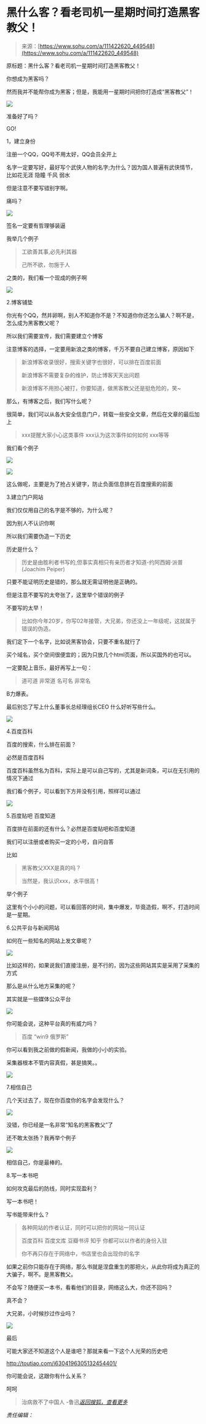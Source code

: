 <!--yml
category: 娱乐
date: 2022-11-04 11:28:52
-->

# 黑什么客？看老司机一星期时间打造黑客教父！

> 来源：[https://www.sohu.com/a/111422620_449548](https://www.sohu.com/a/111422620_449548)

<article class="article" id="mp-editor">

原标题：黑什么客？看老司机一星期时间打造黑客教父！

你想成为黑客吗？

然而我并不能帮你成为黑客；但是，我能用一星期时间把你打造成“黑客教父”！

![](img/2550b2a70ba1d0c52a34b77a0eeebe58.png)

准备好了吗？

GO!

1，建立身份

注册一个QQ，QQ号不用太好，QQ会员全开上

名字一定要写好，最好写个武侠人物的名字;为什么？因为国人普遍有武侠情节，比如花无涯 隐瞳 千风 弱水

但是注意不要写错别字啊。

痛吗？

![](img/9491ac6c5206aaafb1f61d4e48745685.png)

签名一定要有哲理够装逼

我举几个例子

> 工欲善其事,必先利其器
> 
> 己所不欲，勿施于人

之类的，我们看一个现成的例子啊

![](img/b742d5f772a0345a80ed9f4bcf774316.png)

2.博客铺垫

你光有个QQ，然并卵啊，别人不知道你不是？不知道你你还怎么骗人？啊不是，怎么成为黑客教父呢？

所以我们需要宣传，我们需要建立个博客

注意博客的选择，一定要用新浪之类的博客，千万不要自己建立博客，原因如下

> 新浪博客收录很好，搜索关键字也很好，可以排在百度前面
> 
> 新浪博客不需要复杂的维护，防止博客天天出问题
> 
> 新浪博客不用担心被打，你要知道，做黑客教父还是挺危险的，笑~

那么，有博客之后，我们写什么呢？

很简单，我们可以从各大安全信息门户，转载一些安全文章，然后在文章的最后加上

> xxx提醒大家小心这类事件 xxx认为这次事件如何如何 xxx等等

我们看个例子

![](img/919335c43eef343bab588753eaab9aa9.png)

![](img/2ec76fe64288f94226369f58a684d68e.png)

这么做呢，主要是为了抢占关键字，防止负面信息排在百度搜索的前面

3.建立门户网站

我们仅仅用自己的名字是不够的，为什么呢？

因为别人不认识你啊

所以我们需要伪造一下历史

历史是什么？

> 历史是由胜利者书写的,但事实真相只有亲历者才知道-约阿西姆·派普(Joachim Peiper)

只要不能证明历史是错的，那么就无需证明他是正确的。

但是注意不要写的太夸张了，这里举个错误的例子

不要写的太早！

> 比如你今年20岁，你写02年接管，大兄弟，你还没上一年级呢，这就属于错误的伪造。

我们定下一个名字，比如说黑客协会，只要不重名就行了

买个域名，买个空间很便宜的；因为只放几个html页面，所以买国外的也可以。

一定要配上音乐，最好再写上一句：

> 道可道 非常道 名可名 非常名

B力爆表。

最后别忘了写上什么董事长总经理组长CEO 什么好听写些什么。

![](img/feb3347f5395bd8e201c8ba511079b82.png)

4.百度百科

百度的搜索，什么排在前面？

必然是百度百科

百度百科虽然名为百科，实际上是可以自己写的，尤其是新词条，可以在无引用的情况下通过

我们看个例子，可以看到下方并没有引用，照样可以通过

![](img/357b3e59cfb5580c8842b703983e6b16.png)

5.百度贴吧 百度知道

百度排在前面的还有什么？必然是百度贴吧和百度知道

我们可以注册或者购买一定的小号，自问自答

比如

> 黑客教父XXX是真的吗？
> 
> 当然是，我认识xxx，水平很高！

举个例子

这里有个小小的问题，可以看回答的时间，集中爆发，毕竟造假，啊不，打造时间是一星期。

6.公共平台与新闻网站

如何在一些知名的网站上发文章呢？

![](img/36387f5a6ae2402ee5cb8bc5148d6a79.png)

比如这样的，如果说我们直接注册，是不行的，因为这些网站其实是采用了采集的方式

那么是从什么地方采集的呢？

其实就是一些媒体公众平台

![](img/c943e1fc586a682c73aad75c320acc12.png)

你可能会说，这种平台真的有威力吗？

> 百度 “win9 俄罗斯”

你可以看到我之前做的假新闻，我做的小小的实验。

采集器根本不管内容真假，甚是搞笑。。

![](img/3f8ac53450488242fb2b838ab7449e0a.png)

7.相信自己

几个天过去了，现在你百度你的名字会发现什么？

![](img/ff4c959ad8bd3e7f921f7912f58b9662.png)

没错，你已经是一名非常“知名的黑客教父”了

还不敢太张扬？我再举个例子

![](img/202552158913c7bf141a019eed0551d2.png)

相信自己，你是最棒的。

8.写一本书吧

如何攻克最后的防线，同时实现盈利？

写一本书吧！

写书能带来什么？

> 各种网站的作者认证，同时可以把你的网站一同认证
> 
> 百度百科 百度文库 豆瓣书评 知乎 你都可以以作者的身份入驻
> 
> 你不再只存在于网络中，书店里也会出现你的名字

如果之前你只能存在于网络，那么书就是涅盘重生的那把火，从此你将成为真正的大骗子，啊不。是黑客教父。

不会写？随便买一本书，看看他们的目录，网络这么大，你还不回吗？

真不会？

大兄弟，小时候抄过作业吗？

![](img/d035784acc5d85d8489ae36be242a837.png)

最后

可能大家还不知道这个人是谁吧？那就来看一下这个人光荣的历史吧

http://toutiao.com/i6304196305132454401/

你可能会说，这跟你有什么关系？

呵呵

> 治病救不了中国人 -鲁迅[*返回搜狐，查看更多*](//www.sohu.com/?strategyid=00001 "点击进入搜狐首页")

 *责任编辑：* </article>